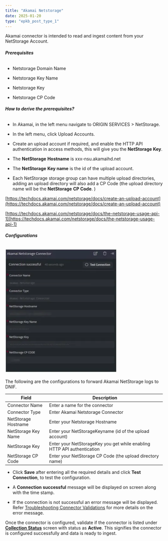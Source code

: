```yaml
---
title: "Akamai Netstorage"
date: 2025-01-20
type: "epkb_post_type_1"
---
```


Akamai connector is intended to read and ingest content from your NetStorage Account.

###### **Prerequisites**

- Netstorage Domain Name

- Netstorage Key Name

- Netstorage Key

- Netstorage CP Code

###### **How to derive the prerequisites?**

- In Akamai, in the left menu navigate to ORIGIN SERVICES > NetStorage.

- In the left menu, click Upload Accounts.

- Create an upload account if required, and enable the HTTP API authentication in access methods, this will give you the **NetStorage Key**.

- The **NetStorage** **Hostname** is xxx-nsu.akamaihd.net

- The **NetStorage** **Key name** is the id of the upload account.

- Each NetStorage storage group can have multiple upload directories, adding an upload directory will also add a CP Code (the upload directory name will be the **NetStorage** **CP Code**. )

[https://techdocs.akamai.com/netstorage/docs/create-an-upload-account](https://techdocs.akamai.com/netstorage/docs/create-an-upload-account)

[https://techdocs.akamai.com/netstorage/docs/the-netstorage-usage-api-1](https://techdocs.akamai.com/netstorage/docs/the-netstorage-usage-api-1)

###### **Configurations**

![Image 1-Nov-16-2023-10-36-30-2293-AM](./Akamai-img/Akamai-Netstorage-1.webp)

The following are the configurations to forward Akamai NetStorage logs to DNIF.

| **Field** | **Description** |
| --- | --- |
| Connector Name | Enter a name for the connector |
| Connector Type | Enter Akamai Netstorage Connector |
| NetStorage Hostname | Enter your Netstorage Hostname |
| NetStorage Key Name | Enter your NetStorageKeyname (id of the upload account) |
| NetStorage Key | Enter your NetStorageKey you get while enabling HTTP API authentication |
| NetStorage CP Code | Enter your NetStorage CP Code (the upload directory name) |

- Click **Save** after entering all the required details and click **Test Connection**, to test the configuration.

- A **Connection successful** message will be displayed on screen along with the time stamp.

- If the connection is not successful an error message will be displayed. Refer [Troubleshooting Connector Validations](https://dnif.it/kb/troubleshooting-and-debugging/troubleshooting-connector-validations/) for more details on the error message.

Once the connector is configured, validate if the connector is listed under **[Collection Status](https://dnif.it/kb/operations/collection-status/)** screen with status as **Active**. This signifies the connector is configured successfully and data is ready to ingest.
